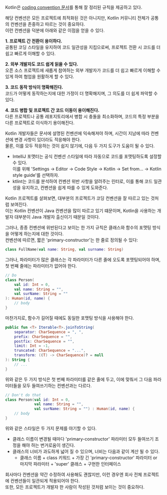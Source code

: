 Kotlin은 [coding convention 문서](https://kotlinlang.org/docs/coding-conventions.html#verify-that-your-code-follows-the-style-guide)를 통해 잘 정리된 규칙을 제공하고 있다.

해당 컨벤션은 모든 프로젝트에 최적화된 것은 아니지만, Kotlin 커뮤니티 전체가 공통의 컨벤션을 존중하고 따르는 것이 중요하다.  
이런 컨벤션을 덕분에 아래와 같은 이점을 얻을 수 있다.

**1. 프로젝트 간 전환이 용이하다.**  
공통된 코딩 스타일을 유지하여 코드 일관성을 지킴으로써, 프로젝트 전환 시 코드를 더 쉽고 빠르게 이해할 수 있다.

**2. 외부 개발자도 코드 쉽게 읽을 수 있다.**  
오픈 소스 프로젝트에 새롭게 참여하는 외부 개발자가 코드를 더 쉽고 빠르게 이해할 수 있게 하여 협업을 원활하게 할 수 있다.

**3. 코드 동작 방식이 명확해진다.**  
코드가 어떻게 동작하는지에 대한 가정이 더 명확해지며, 그 의도를 더 쉽게 파악할 수 있다.

**4. 코드 병합 및 프로젝트 간 코드 이동이 용이해진다.**  
다른 프로젝트나 공통 레포지토리에서 병합 시 충돌을 최소화하며, 코드의 특정 부분을 다른 프로젝트로 이식하기 용이해진다.

Kotlin 개발자들은 문서에 설명된 컨벤션에 익숙해져야 하며, 시간이 지남에 따라 컨벤션에 변경 사항이 있더라도 적응해야 한다.  
물론, 이를 모두 적응하는 것이 쉽지 않기에, 다음 두 가지 도구가 도움이 될 수 있다.

- IntelliJ 포맷터는 공식 컨벤션 스타일에 따라 자동으로 코드를 포맷팅하도록 설정할 수 있다.   
  이를 위해 'Settings → Editor → Code Style → Kotlin → Set from… → Kotlin style guide'를 선택하자.
- ktlint는 코드를 분석하여 컨벤션 위반 사항을 알려주는 린터로, 이를 통해 코드 일관성을 유지하고, 컨벤션을 쉽게 따를 수 있게 도와준다.

Kotlin 프로젝트를 살펴보면, 대부분의 프로젝트가 코딩 컨벤션을 잘 따르고 있는 것처럼 보여진다.  
이는 Kotlin 컨벤션이 Java 컨벤션을 많이 따르고 있기 떄문이며, Kotlin을 사용하는 개발자 대부분이 Java 개발자 출신이기 때문일 것이다.

그러나, 종종 컨벤션에 위반된다고 보이는 한 가지 규칙은 클래스와 함수의 포맷팅 방식을 어떻게 하는지에 대한 것이다.  
컨벤션에 따르면, 짧은 'primary-constructor'는 한 줄로 정의될 수 있다:

```kotlin
class FullName(val name: String, val surname: String)
```

그러나, 파라미터가 많은 클래스는 각 파라미터가 다른 줄에 오도록 포맷팅되어야 하며, 첫 번째 줄에는 파라미터가 없어야 한다.

```kotlin
// Do
class Person(
    val id: Int = 0,
    val name: String = "",
    val surName: String = ""
): Human(id, name) { 
    // body
}
```

마찬가지로, 함수가 길어질 때에도 동일한 포맷팅 방식을 사용해야 한다.

```kotlin
public fun <T> Iterable<T>.joinToString(
    separator: CharSequence = ", ",
    prefix: CharSequence = "",
    postfix: CharSequence = "",
    limit: Int = -1,
    truncated: CharSequence = "...",
    transform: ((T) -> CharSequence)? = null
): String {
    // ...
}
```

위와 같은 두 가지 방식은 첫 번째 파라미터를 같은 줄에 두고, 이에 맞춰서 그 다음 파라미터들을 모두 들여쓰기하는 컨벤션과는 다르다.

```kotlin
// Don't do that
class Person(val id: Int = 0,
             val name: String = "",
             val surName: String = "") : Human(id, name) {
    // body 
}
```

위와 같은 스타일은 두 가지 문제를 야기할 수 있다.

- 클래스 이름이 변경될 때마다 'primary-constructor' 파라미터 모두 들여쓰기 조정을 해야 하는 번거로움이 생긴다.
- 클래스의 너비가 과도하게 넓어 질 수 있으며, 너비는 다음과 같이 계산 될 수 있다. 
  - 클래스 이름 + class 키워드 + 가장 긴 'primary-constructor' 파라미터 or 마지막 파라미터 + 'super' 클래스 + 구현한 인터페이스

회사마다 컨벤션을 약간 수정하여 사용해도 괜찮지만, 이런 경우엔 회사 전체 프로젝트에 컨벤션들이 일관되게 적용되어야 한다.  
또한, 모든 프로젝트가 개발자 한 사람이 작성된 것처럼 보이는 것이 중요하다.